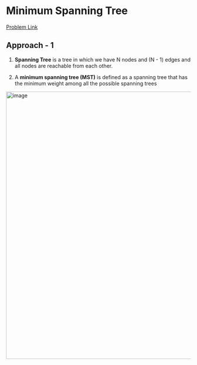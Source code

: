 # Minimum Spanning Tree

[Problem Link](https://www.geeksforgeeks.org/problems/minimum-spanning-tree/1)

## Approach - 1

1. **Spanning Tree** is a tree in which we have N nodes and (N - 1) edges and all nodes are reachable from each other.

2. A **minimum spanning tree (MST)** is defined as a spanning tree that has the minimum weight among all the possible spanning trees

<img width="730" alt="image" src="https://github.com/user-attachments/assets/04f6f73c-1e9e-4677-a4f5-368297771443">
